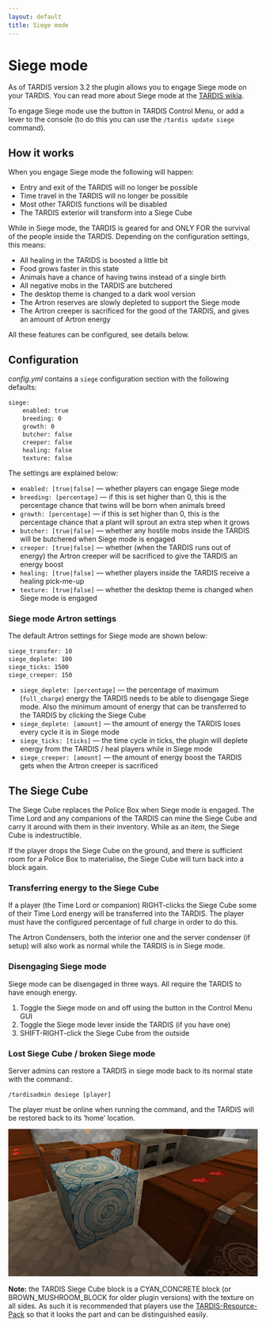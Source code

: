 ```yaml
---
layout: default
title: Siege mode
---
```


# Siege mode

As of TARDIS version 3.2 the plugin allows you to engage Siege mode on your TARDIS. You can read more about Siege mode
at the [TARDIS wikia](https://tardis.fandom.com/wiki/Siege_mode).

To engage Siege mode  use the button in TARDIS Control Menu, or add a lever to the console (to do this you can use the `/tardis update siege` command).

## How it works

When you engage Siege mode the following will happen:

- Entry and exit of the TARDIS will no longer be possible
- Time travel in the TARDIS will no longer be possible
- Most other TARDIS functions will be disabled
- The TARDIS exterior will transform into a Siege Cube

While in Siege mode, the TARDIS is geared for and ONLY FOR the survival of the people inside the TARDIS. Depending on
the configuration settings, this means:

- All healing in the TARIDS is boosted a little bit
- Food grows faster in this state
- Animals have a chance of having twins instead of a single birth
- All negative mobs in the TARDIS are butchered
- The desktop theme is changed to a dark wool version
- The Artron reserves are slowly depleted to support the Siege mode
- The Artron creeper is sacrificed for the good of the TARDIS, and gives an amount of Artron energy

All these features can be configured, see details below.

## Configuration

_config.yml_ contains a `siege` configuration section with the following defaults:

    siege:
        enabled: true
        breeding: 0
        growth: 0
        butcher: false
        creeper: false
        healing: false
        texture: false

The settings are explained below:

- `enabled: [true|false]` — whether players can engage Siege mode
- `breeding: [percentage]` — if this is set higher than 0, this is the percentage chance that twins will be born when
  animals breed
- `growth: [percentage]` — if this is set higher than 0, this is the percentage chance that a plant will sprout an extra
  step when it grows
- `butcher: [true|false]` — whether any hostile mobs inside the TARDIS will be butchered when Siege mode is engaged
- `creeper: [true|false]` — whether (when the TARDIS runs out of energy) the Artron creeper will be sacrificed to give
  the TARDIS an energy boost
- `healing: [true|false]` — whether players inside the TARDIS receive a healing pick-me-up
- `texture: [true|false]` — whether the desktop theme is changed when Siege mode is engaged

### Siege mode Artron settings

The default Artron settings for Siege mode are shown below:

    siege_transfer: 10
    siege_deplete: 100
    siege_ticks: 1500
    siege_creeper: 150

- `siege_deplete: [percentage]` — the percentage of maximum (`full_charge`) energy the TARDIS needs to be able to
  disengage Siege mode. Also the minimum amount of energy that can be transferred to the TARDIS by clicking the Siege
  Cube
- `siege_deplete: [amount]` — the amount of energy the TARDIS loses every cycle it is in Siege mode
- `siege_ticks: [ticks]` — the time cycle in ticks, the plugin will deplete energy from the TARDIS / heal players while
  in Siege mode
- `siege_creeper: [amount]` — the amount of energy boost the TARDIS gets when the Artron creeper is sacrificed

## The Siege Cube

The Siege Cube replaces the Police Box when Siege mode is engaged. The Time Lord and any companions of the TARDIS can
mine the Siege Cube and carry it around with them in their inventory. While as an _item_, the Siege Cube is
indestructible.

If the player drops the Siege Cube on the ground, and there is sufficient room for a Police Box to materialise, the
Siege Cube will turn back into a block again.

### Transferring energy to the Siege Cube

If a player (the Time Lord or companion) RIGHT-clicks the Siege Cube some of their Time Lord energy will be transferred
into the TARDIS. The player must have the configured percentage of full charge in order to do this.

The Artron Condensers, both the interior one and the server condenser (if setup) will also work as normal while the
TARDIS is in Siege mode.

### Disengaging Siege mode

Siege mode can be disengaged in three ways. All require the TARDIS to have enough energy.

1. Toggle the Siege mode on and off using the button in the Control Menu GUI
2. Toggle the Siege mode lever inside the TARDIS (if you have one)
3. SHIFT-RIGHT-click the Siege Cube from the outside

### Lost Siege Cube / broken Siege mode

Server admins can restore a TARDIS in siege mode back to its normal state with the command:.

    /tardisadmin desiege [player]

The player must be online when running the command, and the TARDIS will be restored back to its ‘home’ location.

![Siege Cube](/images/docs/siegecube.jpg)

**Note:** the TARDIS Siege Cube block is a CYAN_CONCRETE block (or BROWN_MUSHROOM_BLOCK for older
plugin versions) with the texture on all sides. As such it is recommended that players use the
[TARDIS-Resource-Pack](https://github.com/eccentricdevotion/TARDIS-Resource-Pack) so that it looks
the part and can be distinguished easily.
